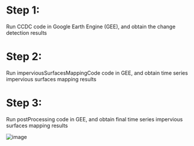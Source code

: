 # Step 1:
Run CCDC code in Google Earth Engine (GEE), and obtain the change detection results
# Step 2:
Run imperviousSurfacesMappingCode code in GEE, and obtain time series impervious surfaces mapping results
# Step 3:
Run postProcessing code in GEE, and obtain final time series impervious surfaces mapping results


![image](https://raw.githubusercontent.com/LingySun/imperviousSurfaceMapping/master/Impervious_Surface_Dynamic_Changes/Casey.gif)

